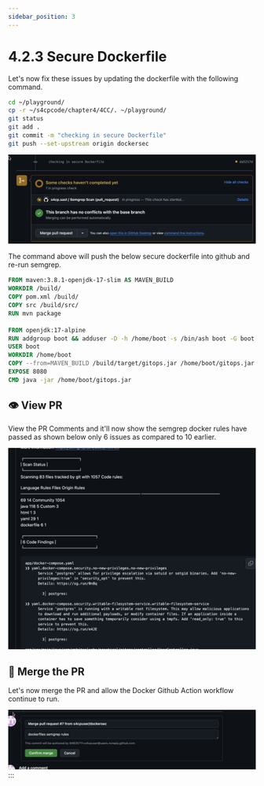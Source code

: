 ```yaml
---
sidebar_position: 3
---
```


# 4.2.3 Secure Dockerfile

Let's now fix these issues by updating the dockerfile with the following command.

```bash
cd ~/playground/
cp -r ~/s4cpcode/chapter4/4CC/. ~/playground/
git status
git add .
git commit -m "checking in secure Dockerfile"
git push --set-upstream origin dockersec
```

![](img/dockerfile_secure_rerun.png)

The command above will push the below secure dockerfile into github and re-run semgrep.

```dockerfile
FROM maven:3.8.1-openjdk-17-slim AS MAVEN_BUILD
WORKDIR /build/
COPY pom.xml /build/
COPY src /build/src/
RUN mvn package

FROM openjdk:17-alpine
RUN addgroup boot && adduser -D -h /home/boot -s /bin/ash boot -G boot
USER boot
WORKDIR /home/boot
COPY --from=MAVEN_BUILD /build/target/gitops.jar /home/boot/gitops.jar
EXPOSE 8080
CMD java -jar /home/boot/gitops.jar
```

## 👁️ View PR

View the PR Comments and it'll now show the semgrep docker rules have passed as shown below only 6 issues as compared to 10 earlier.

![](img/view_pr_secure_dockerfile.png)

## 🔀 Merge the PR

Let's now merge the PR and allow the Docker Github Action workflow continue to run.

![](img/merge_secure_dockerfile.png)
:::

